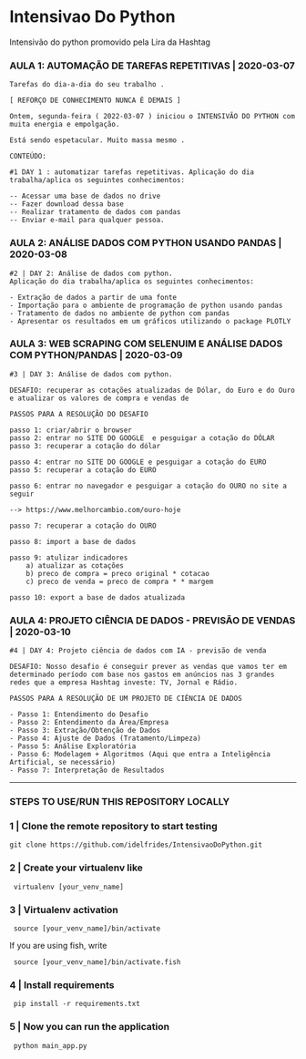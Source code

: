 # Intensivao Do Python
Intensivão do python promovido pela Lira da Hashtag


### AULA 1: AUTOMAÇÃO DE TAREFAS REPETITIVAS | 2020-03-07


    Tarefas do dia-a-dia do seu trabalho .

    [ REFORÇO DE CONHECIMENTO NUNCA É DEMAIS ]

    Ontem, segunda-feira ( 2022-03-07 ) iniciou o INTENSIVÃO DO PYTHON com muita energia e empolgação.

    Está sendo espetacular. Muito massa mesmo .

    CONTEÚDO:

    #1 DAY 1 : automatizar tarefas repetitivas. Aplicação do dia trabalha/aplica os seguintes conhecimentos:

    -- Acessar uma base de dados no drive
    -- Fazer download dessa base
    -- Realizar tratamento de dados com pandas
    -- Enviar e-mail para qualquer pessoa.


### AULA 2: ANÁLISE DADOS COM PYTHON USANDO PANDAS | 2020-03-08



    #2 | DAY 2: Análise de dados com python.
    Aplicação do dia trabalha/aplica os seguintes conhecimentos:

    - Extração de dados a partir de uma fonte
    - Importação para o ambiente de programação de python usando pandas
    - Tratamento de dados no ambiente de python com pandas
    - Apresentar os resultados em um gráficos utilizando o package PLOTLY



### AULA 3: WEB SCRAPING COM SELENUIM E ANÁLISE DADOS COM PYTHON/PANDAS | 2020-03-09

    #3 | DAY 3: Análise de dados com python.

    DESAFIO: recuperar as cotações atualizadas de Dólar, do Euro e do Ouro e atualizar os valores de compra e vendas de

    PASSOS PARA A RESOLUÇÃO DO DESAFIO

    passo 1: criar/abrir o browser
    passo 2: entrar no SITE DO GOOGLE  e pesguigar a cotação do DÓLAR
    passo 3: recuperar a cotação do dólar

    passo 4: entrar no SITE DO GOOGLE e pesguigar a cotação do EURO
    passo 5: recuperar a cotação do EURO

    passo 6: entrar no navegador e pesguigar a cotação do OURO no site a seguir

    --> https://www.melhorcambio.com/ouro-hoje

    passo 7: recuperar a cotação do OURO

    passo 8: import a base de dados

    passo 9: atulizar indicadores
        a) atualizar as cotações
        b) preco de compra = preco original * cotacao
        c) preco de venda = preco de compra * * margem

    passo 10: export a base de dados atualizada


### AULA 4: PROJETO CIÊNCIA DE DADOS - PREVISÃO DE VENDAS | 2020-03-10

    #4 | DAY 4: Projeto ciência de dados com IA - previsão de venda

    DESAFIO: Nosso desafio é conseguir prever as vendas que vamos ter em determinado período com base nos gastos em anúncios nas 3 grandes redes que a empresa Hashtag investe: TV, Jornal e Rádio.

    PASSOS PARA A RESOLUÇÃO DE UM PROJETO DE CIÊNCIA DE DADOS

    - Passo 1: Entendimento do Desafio
    - Passo 2: Entendimento da Área/Empresa
    - Passo 3: Extração/Obtenção de Dados
    - Passo 4: Ajuste de Dados (Tratamento/Limpeza)
    - Passo 5: Análise Exploratória
    - Passo 6: Modelagem + Algoritmos (Aqui que entra a Inteligência Artificial, se necessário)
    - Passo 7: Interpretação de Resultados

----

### STEPS TO USE/RUN THIS REPOSITORY LOCALLY

### 1 | Clone the remote repository to start testing

    git clone https://github.com/idelfrides/IntensivaoDoPython.git


### 2 | Create your virtualenv like

     virtualenv [your_venv_name]

### 3 | Virtualenv activation

     source [your_venv_name]/bin/activate

If you are using fish, write

     source [your_venv_name]/bin/activate.fish

### 4 | Install requirements

     pip install -r requirements.txt

### 5 | Now you can run the application

     python main_app.py
